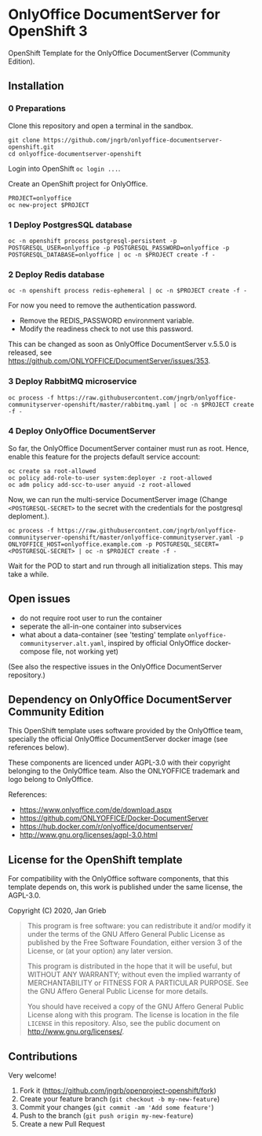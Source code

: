 # OnlyOffice DocumentServer for OpenShift 3

OpenShift Template for the OnlyOffice DocumentServer (Community Edition).

## Installation

### 0 Preparations

Clone this repository and open a terminal in the sandbox.

```[bash]
git clone https://github.com/jngrb/onlyoffice-documentserver-openshift.git
cd onlyoffice-documentserver-openshift
```

Login into OpenShift `oc login ...`.

Create an OpenShift project for OnlyOffice.

```[bash]
PROJECT=onlyoffice
oc new-project $PROJECT
```

### 1 Deploy PostgresSQL database

```[bash]
oc -n openshift process postgresql-persistent -p POSTGRESQL_USER=onlyoffice -p POSTGRESQL_PASSWORD=onlyoffice -p POSTGRESQL_DATABASE=onlyoffice | oc -n $PROJECT create -f -
```

### 2 Deploy Redis database

```[bash]
oc -n openshift process redis-ephemeral | oc -n $PROJECT create -f -
```

For now you need to remove the authentication password.

* Remove the REDIS_PASSWORD environment variable.
* Modify the readiness check to not use this password.

This can be changed as soon as OnlyOffice DocumentServer v.5.5.0 is released, see <https://github.com/ONLYOFFICE/DocumentServer/issues/353>.

### 3 Deploy RabbitMQ microservice

```[bash]
oc process -f https://raw.githubusercontent.com/jngrb/onlyoffice-communityserver-openshift/master/rabbitmq.yaml | oc -n $PROJECT create -f -
```

### 4 Deploy OnlyOffice DocumentServer

So far, the OnlyOffice DocumentServer container must run as root. Hence, enable this feature for the projects default service account:

```[bash]
oc create sa root-allowed
oc policy add-role-to-user system:deployer -z root-allowed
oc adm policy add-scc-to-user anyuid -z root-allowed
```

Now, we can run the multi-service DocumentServer image (Change `<POSTGRESQL-SECRET>` to the secret with the credentials for the postgresql deploment.).

```[bash]
oc process -f https://raw.githubusercontent.com/jngrb/onlyoffice-communityserver-openshift/master/onlyoffice-communityserver.yaml -p ONLYOFFICE_HOST=onlyoffice.example.com -p POSTGRESQL_SECERT=<POSTGRESQL-SECRET> | oc -n $PROJECT create -f -
```

Wait for the POD to start and run through all initialization steps. This may take a while.

## Open issues

* do not require root user to run the container
* seperate the all-in-one container into subservices
* what about a data-container (see 'testing' template `onlyoffice-communityserver.alt.yaml`, inspired by official OnlyOffice docker-compose file, not working yet)

(See also the respective issues in the OnlyOffice DocumentServer repository.)

## Dependency on OnlyOffice DocumentServer Community Edition

This OpenShift template uses software provided by the OnlyOffice team, specially the official OnlyOffice DocumentServer docker image (see references below).

These components are licenced under AGPL-3.0 with their copyright belonging to the OnlyOffice team. Also the ONLYOFFICE trademark and logo belong to OnlyOffice.

References:

* <https://www.onlyoffice.com/de/download.aspx>
* <https://github.com/ONLYOFFICE/Docker-DocumentServer>
* <https://hub.docker.com/r/onlyoffice/documentserver/>
* <http://www.gnu.org/licenses/agpl-3.0.html>

## License for the OpenShift template

For compatibility with the OnlyOffice software components, that this template depends on, this work is published under the same license, the AGPL-3.0.

Copyright (C) 2020, Jan Grieb

> This program is free software: you can redistribute it and/or modify
> it under the terms of the GNU Affero General Public License as published by
> the Free Software Foundation, either version 3 of the License, or
> (at your option) any later version.
>
> This program is distributed in the hope that it will be useful,
> but WITHOUT ANY WARRANTY; without even the implied warranty of
> MERCHANTABILITY or FITNESS FOR A PARTICULAR PURPOSE.  See the
> GNU Affero General Public License for more details.
>
> You should have received a copy of the GNU Affero General Public License
> along with this program.  The license is location in the file `LICENSE`
> in this repository. Also, see the public document on
> <http://www.gnu.org/licenses/>.

## Contributions

Very welcome!

1. Fork it (<https://github.com/jngrb/openproject-openshift/fork>)
2. Create your feature branch (`git checkout -b my-new-feature`)
3. Commit your changes (`git commit -am 'Add some feature'`)
4. Push to the branch (`git push origin my-new-feature`)
5. Create a new Pull Request
